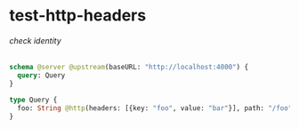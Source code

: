 # test-http-headers

###### check identity

```graphql @server
schema @server @upstream(baseURL: "http://localhost:4000") {
  query: Query
}

type Query {
  foo: String @http(headers: [{key: "foo", value: "bar"}], path: "/foo")
}
```
